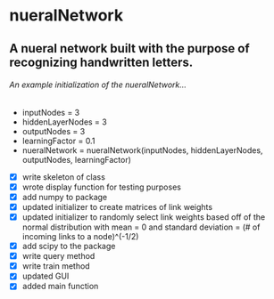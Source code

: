 # nueralNetwork
## A nueral network built with the purpose of recognizing handwritten letters.
###### An example initialization of the nueralNetwork...
- inputNodes = 3
- hiddenLayerNodes = 3
- outputNodes = 3
- learningFactor = 0.1
- nueralNetwork = nueralNetwork(inputNodes, hiddenLayerNodes, outputNodes, learningFactor)
- [x] write skeleton of class
- [x] wrote display function for testing purposes
- [x] add numpy to package
- [x] updated initializer to create matrices of link weights
- [x] updated initializer to randomly select link weights based off of the normal distribution with mean = 0 and standard deviation = (# of incoming links to a node)^(-1/2)
- [x] add scipy to the package
- [x] write query method
- [x] write train method
- [x] updated GUI
- [x] added main function
